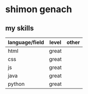 #  shimon genach
## my skills

|language/field|level|other|
|--------------|-----|-----|
|html          |great|     |
|css           |great|     |
|js            |great|     |
|java          |great|     |
|python        |great|     |







